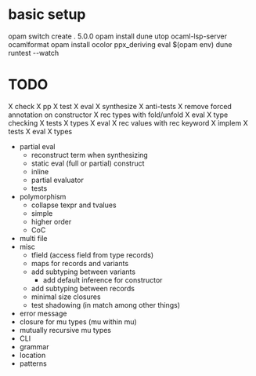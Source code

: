 # basic setup
opam switch create . 5.0.0
opam install dune utop ocaml-lsp-server ocamlformat
opam install ocolor ppx_deriving
eval $(opam env)
dune runtest --watch

# TODO
X check
X pp
X test
  X eval
  X synthesize
  X anti-tests
X remove forced annotation on constructor
X rec types with fold/unfold
  X eval
  X type checking
  X tests
    X types
    X eval
X rec values with rec keyword
  X implem
  X tests
    X eval
    X types
- partial eval
  - reconstruct term when synthesizing
  - static eval (full or partial) construct
  - inline
  - partial evaluator
  - tests
- polymorphism
  - collapse texpr and tvalues
  - simple
  - higher order
  - CoC
- multi file
- misc
  - tfield (access field from type records)
  - maps for records and variants
  - add subtyping between variants
    - add default inference for constructor
  - add subtyping between records
  - minimal size closures
  - test shadowing (in match among other things)
- error message
- closure for mu types (mu within mu)
- mutually recursive mu types
- CLI
- grammar
- location
- patterns
